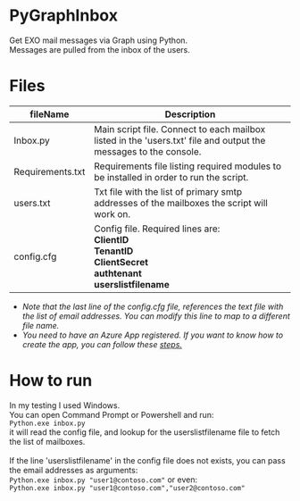# PyGraphInbox

Get EXO mail messages via Graph using Python.  
Messages are pulled from the inbox of the users.  

# Files

| fileName | Description |
|----------|-------------|
|Inbox.py  | Main script file. Connect to each mailbox listed in the 'users.txt' file and output the messages to the console. |  
|Requirements.txt | Requirements file listing required modules to be installed in order to run the script. |  
| users.txt | Txt file with the list of primary smtp addresses of the mailboxes the script will work on. |
| config.cfg | Config file. Required lines are:<br>**ClientID**<br>**TenantID**<br>**ClientSecret**<br>**authtenant**<br>**userslistfilename**<br> |
- _Note that the last line of the config.cfg file, references the text file with the list of email addresses. You can modify this line to map to a different file name._  
- _You need to have an Azure App registered. If you want to know how to create the app, you can follow these [steps.](https://docs.microsoft.com/en-us/graph/tutorials/python?tabs=aad&tutorial-step=7)_  

# How to run

In my testing I used Windows.  
You can open Command Prompt or Powershell and run:  
`Python.exe inbox.py`  
it will read the config file, and lookup for the userslistfilename file to fetch the list of mailboxes.  
<br>
If the line 'userslistfilename' in the config file does not exists, you can pass the email addresses as arguments:  
`Python.exe inbox.py "user1@contoso.com"`
or even:  
`Python.exe inbox.py "user1@contoso.com","user2@contoso.com"`
